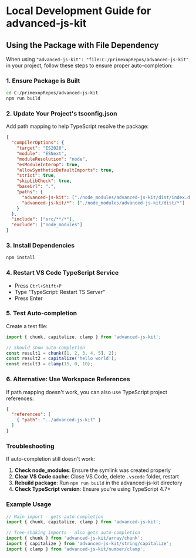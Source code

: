 # Local Development Guide for advanced-js-kit

## Using the Package with File Dependency

When using `"advanced-js-kit": "file:C:/primexopRepos/advanced-js-kit"` in your project, follow these steps to ensure proper auto-completion:

### 1. **Ensure Package is Built**
```bash
cd C:/primexopRepos/advanced-js-kit
npm run build
```

### 2. **Update Your Project's tsconfig.json**
Add path mapping to help TypeScript resolve the package:

```json
{
  "compilerOptions": {
    "target": "ES2020",
    "module": "ESNext",
    "moduleResolution": "node",
    "esModuleInterop": true,
    "allowSyntheticDefaultImports": true,
    "strict": true,
    "skipLibCheck": true,
    "baseUrl": ".",
    "paths": {
      "advanced-js-kit": ["./node_modules/advanced-js-kit/dist/index.d.ts"],
      "advanced-js-kit/*": ["./node_modules/advanced-js-kit/dist/*"]
    }
  },
  "include": ["src/**/*"],
  "exclude": ["node_modules"]
}
```

### 3. **Install Dependencies**
```bash
npm install
```

### 4. **Restart VS Code TypeScript Service**
- Press `Ctrl+Shift+P`
- Type "TypeScript: Restart TS Server"
- Press Enter

### 5. **Test Auto-completion**
Create a test file:

```typescript
import { chunk, capitalize, clamp } from 'advanced-js-kit';

// Should show auto-completion
const result1 = chunk([1, 2, 3, 4, 5], 2);
const result2 = capitalize('hello world');  
const result3 = clamp(15, 0, 10);
```

### 6. **Alternative: Use Workspace References**
If path mapping doesn't work, you can also use TypeScript project references:

```json
{
  "references": [
    { "path": "../advanced-js-kit" }
  ]
}
```

### Troubleshooting

If auto-completion still doesn't work:

1. **Check node_modules**: Ensure the symlink was created properly
2. **Clear VS Code cache**: Close VS Code, delete `.vscode` folder, restart
3. **Rebuild package**: Run `npm run build` in the advanced-js-kit directory
4. **Check TypeScript version**: Ensure you're using TypeScript 4.7+

### Example Usage

```typescript
// Main import - gets auto-completion
import { chunk, capitalize, clamp } from 'advanced-js-kit';

// Tree-shaking imports - also gets auto-completion  
import { chunk } from 'advanced-js-kit/array/chunk';
import { capitalize } from 'advanced-js-kit/string/capitalize';
import { clamp } from 'advanced-js-kit/number/clamp';
```
